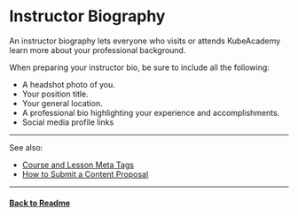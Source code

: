 # Instructor Biography

An instructor biography lets everyone who visits or attends KubeAcademy learn more about your professional background.

When preparing your instructor bio, be sure to include all the following:

- A headshot photo of you.
- Your position title.
- Your general location.
- A professional bio highlighting your experience and accomplishments.
- Social media profile links

----
See also:

- [Course and Lesson Meta Tags](./course-and-lesson-meta-tags.md)
- [How to Submit a Content Proposal](./how-to-submit-a-content-proposal.md)

----
#### **[Back to Readme](../README.md)**